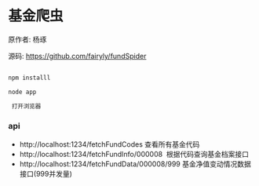 # 基金爬虫

原作者: 杨琢

源码: https://github.com/fairyly/fundSpider

```sh

npm installl

node app

 打开浏览器 
```

### api

* http://localhost:1234/fetchFundCodes 查看所有基金代码
* http://localhost:1234/fetchFundInfo/000008  根据代码查询基金档案接口
* http://localhost:1234/fetchFundData/000008/999 基金净值变动情况数据接口(999并发量)
